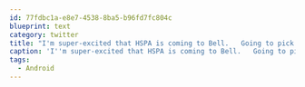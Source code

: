 ```yaml
---
id: 77fdbc1a-e8e7-4538-8ba5-b96fd7fc804c
blueprint: text
category: twitter
title: "I'm super-excited that HSPA is coming to Bell.   Going to pick up an #Android device in the next coupe of weeks.."
caption: 'I''m super-excited that HSPA is coming to Bell.   Going to pick up an <span class="hashtag hashtag_local">#<a href="http://tweettemp.darylchymko.ca/?tag=android">Android</a> device in the next coupe of weeks..'
tags:
  - Android
---
```

